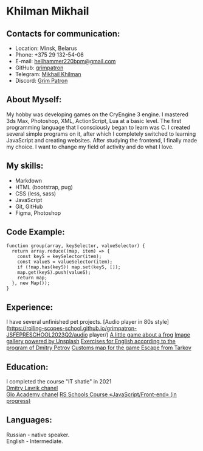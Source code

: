 # Khilman Mikhail

## Contacts for communication:
* Location: Minsk, Belarus
* Phone: +375 29 132-54-06
* E-mail: [hellhammer220bpm@gmail.com](mailto:hellhammer220bpm@gmail.com)
* GitHub: [grimpatron](https://github.com/grimpatron)
* Telegram: [Mikhail Khilman](https://t.me/MikhailKhilman)
* Discord: [Grim Patron](https://discordapp.com/users/432476671317245956/)

## About Myself:
My hobby was developing games on the CryEngine 3 engine. I mastered 3ds Max, Photoshop, XML, ActionScript, Lua at a basic level.
The first programming language that I consciously began to learn was C. I created several simple programs on it, after which I completely switched to learning JavaScript and creating websites.
After studying the frontend, I finally made my choice. I want to change my field of activity and do what I love.

## My skills:
* Markdown
* HTML (bootstrap, pug)
* CSS (less, sass)
* JavaScript
* Git, GitHub
* Figma, Photoshop

## Code Example:
```
function group(array, keySelector, valueSelector) {
  return array.reduce((map, item) => {
    const keyS = keySelector(item);
    const valueS = valueSelector(item);
    if (!map.has(keyS)) map.set(keyS, []);
    map.get(keyS).push(valueS);
    return map;
  }, new Map());
}
```

## Experience:
I have several unfinished pet projects.
[Audio player in 80s style](https://rolling-scopes-school.github.io/grimpatron-JSFEPRESCHOOL2023Q2/audio player/)
[A little game about a frog](https://rolling-scopes-school.github.io/grimpatron-JSFEPRESCHOOL2023Q2/random-game/)
[Image gallery powered by Unsplash](https://rolling-scopes-school.github.io/grimpatron-JSFEPRESCHOOL2023Q2/image-gallery/)
[Exercises for English according to the program of Dmitry Petrov](https://grimpatron.github.io/EnglishPoli/index.html)
[Customs map for the game Escape from Tarkov](https://grimpatron.github.io/tarkov-map/map.html)   


## Education:
I completed the course "IT shatle" in 2021   
[Dmitry Lavrik chanel](https://www.youtube.com/@dmitrylavrik)   
[Glo Academy chanel](https://www.youtube.com/@Glo_Academy)
[RS Schools Course «JavaScript/Front-end» (in progress)](https://rs.school/)

## Languages:
Russian - native speaker.   
English - Intermediate.